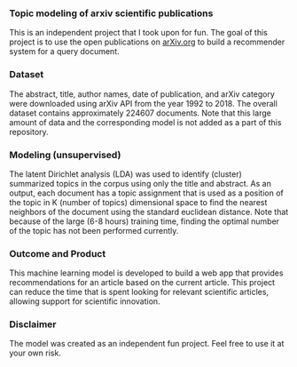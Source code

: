 ### Topic modeling of arxiv scientific publications
This is an independent project that I took upon for fun. The goal of this project is to use the open publications on [arXiv.org](https://arxiv.org/) to build a recommender system for a query document. 

### Dataset 
The abstract, title, author names, date of publication, and arXiv category were downloaded using arXiv API from the year 1992 to 2018. The overall dataset contains approximately 224607 documents. Note that this large amount of data and the corresponding model is not added as a part of this repository. 

### Modeling (unsupervised)
The latent Dirichlet analysis (LDA) was used to identify (cluster) summarized topics in the corpus using only the title and abstract. As an output, each document has a topic assignment that is used as a position of the topic in K (number of topics) dimensional space to find the nearest neighbors of the document using the standard euclidean distance. 
Note that because of the large (6-8 hours) training time, finding the optimal number of the topic has not been performed currently. 

### Outcome and Product
This machine learning model is developed to build a web app that provides recommendations for an article based on the current article. This project can reduce the time that is spent looking for relevant scientific articles, allowing support for scientific innovation. 

### Disclaimer
The model was created as an independent fun project. Feel free to use it at your own risk. 

